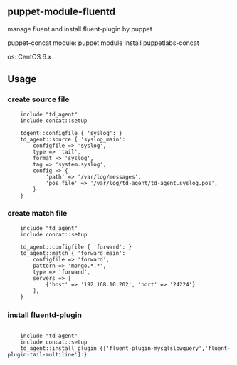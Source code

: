 ## puppet-module-fluentd

manage fluent and install fluent-plugin by puppet

puppet-concat module: puppet module install puppetlabs-concat

os: CentOS 6.x
      
## Usage

### create source file
``` 
    include "td_agent"
    include concat::setup

    tdgent::configfile { 'syslog': }
    td_agent::source { 'syslog_main': 
        configfile => 'syslog',
        type => 'tail',
        format => 'syslog',
        tag => 'system.syslog',
        config => {
            'path' => '/var/log/messages',
            'pos_file' => '/var/log/td-agent/td-agent.syslog.pos',
        }
    }
```

### create match file
```
    include "td_agent"
    include concat::setup

    td_agent::configfile { 'forward': }
    td_agent::match { 'forward_main': 
        configfile => 'forward',
        pattern => 'mongo.*.*',
        type => 'forward',
        servers => [
            {'host' => '192.168.10.202', 'port' => '24224'}
        ],
    }
```

### install fluentd-plugin
```

    include "td_agent"
    include concat::setup
    td_agent::install_plugin {['fluent-plugin-mysqlslowquery','fluent-plugin-tail-multiline']:}
```

